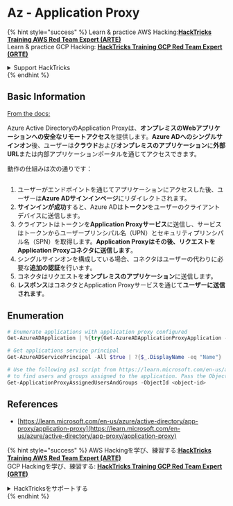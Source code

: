 # Az - Application Proxy

{% hint style="success" %}
Learn & practice AWS Hacking:<img src="/.gitbook/assets/image.png" alt="" data-size="line">[**HackTricks Training AWS Red Team Expert (ARTE)**](https://training.hacktricks.xyz/courses/arte)<img src="/.gitbook/assets/image.png" alt="" data-size="line">\
Learn & practice GCP Hacking: <img src="/.gitbook/assets/image (2).png" alt="" data-size="line">[**HackTricks Training GCP Red Team Expert (GRTE)**<img src="/.gitbook/assets/image (2).png" alt="" data-size="line">](https://training.hacktricks.xyz/courses/grte)

<details>

<summary>Support HackTricks</summary>

* Check the [**subscription plans**](https://github.com/sponsors/carlospolop)!
* **Join the** 💬 [**Discord group**](https://discord.gg/hRep4RUj7f) or the [**telegram group**](https://t.me/peass) or **follow** us on **Twitter** 🐦 [**@hacktricks\_live**](https://twitter.com/hacktricks\_live)**.**
* **Share hacking tricks by submitting PRs to the** [**HackTricks**](https://github.com/carlospolop/hacktricks) and [**HackTricks Cloud**](https://github.com/carlospolop/hacktricks-cloud) github repos.

</details>
{% endhint %}

## Basic Information

[From the docs:](https://learn.microsoft.com/en-us/entra/identity/app-proxy/application-proxy)

Azure Active DirectoryのApplication Proxyは、**オンプレミスのWebアプリケーションへの安全なリモートアクセス**を提供します。**Azure ADへのシングルサインオン**後、ユーザーは**クラウド**および**オンプレミスのアプリケーション**に**外部URL**または内部アプリケーションポータルを通じてアクセスできます。

動作の仕組みは次の通りです：

<figure><img src="../../../.gitbook/assets/image (186).png" alt=""><figcaption></figcaption></figure>

1. ユーザーがエンドポイントを通じてアプリケーションにアクセスした後、ユーザーは**Azure ADサインインページ**にリダイレクトされます。
2. **サインインが成功**すると、Azure ADは**トークン**をユーザーのクライアントデバイスに送信します。
3. クライアントはトークンを**Application Proxyサービス**に送信し、サービスはトークンからユーザープリンシパル名（UPN）とセキュリティプリンシパル名（SPN）を取得します。**Application Proxyはその後、リクエストをApplication Proxyコネクタに送信します**。
4. シングルサインオンを構成している場合、コネクタはユーザーの代わりに必要な**追加の認証**を行います。
5. コネクタはリクエストを**オンプレミスのアプリケーション**に送信します。
6. **レスポンス**はコネクタとApplication Proxyサービスを通じて**ユーザーに送信されます**。

## Enumeration
```powershell
# Enumerate applications with application proxy configured
Get-AzureADApplication | %{try{Get-AzureADApplicationProxyApplication -ObjectId $_.ObjectID;$_.DisplayName;$_.ObjectID}catch{}}

# Get applications service principal
Get-AzureADServicePrincipal -All $true | ?{$_.DisplayName -eq "Name"}

# Use the following ps1 script from https://learn.microsoft.com/en-us/azure/active-directory/app-proxy/scripts/powershell-display-users-group-of-app
# to find users and groups assigned to the application. Pass the ObjectID of the Service Principal to it
Get-ApplicationProxyAssignedUsersAndGroups -ObjectId <object-id>
```
## References

* [https://learn.microsoft.com/en-us/azure/active-directory/app-proxy/application-proxy](https://learn.microsoft.com/en-us/azure/active-directory/app-proxy/application-proxy)

{% hint style="success" %}
AWS Hackingを学び、練習する:<img src="/.gitbook/assets/image.png" alt="" data-size="line">[**HackTricks Training AWS Red Team Expert (ARTE)**](https://training.hacktricks.xyz/courses/arte)<img src="/.gitbook/assets/image.png" alt="" data-size="line">\
GCP Hackingを学び、練習する: <img src="/.gitbook/assets/image (2).png" alt="" data-size="line">[**HackTricks Training GCP Red Team Expert (GRTE)**<img src="/.gitbook/assets/image (2).png" alt="" data-size="line">](https://training.hacktricks.xyz/courses/grte)

<details>

<summary>HackTricksをサポートする</summary>

* [**subscription plans**](https://github.com/sponsors/carlospolop)をチェック！
* 💬 [**Discord group**](https://discord.gg/hRep4RUj7f)や[**telegram group**](https://t.me/peass)に参加するか、**Twitter** 🐦 [**@hacktricks\_live**](https://twitter.com/hacktricks\_live)をフォローする。
* PRを提出して[**HackTricks**](https://github.com/carlospolop/hacktricks)や[**HackTricks Cloud**](https://github.com/carlospolop/hacktricks-cloud)のgithubリポジトリでハッキングトリックを共有する。

</details>
{% endhint %}
